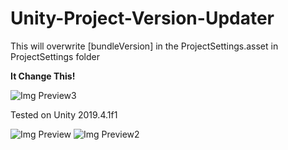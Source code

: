 # Unity-Project-Version-Updater
This will overwrite [bundleVersion] in the ProjectSettings.asset in ProjectSettings folder

<b>It Change This!</b>

![Img Preview3](https://ge5txg.bn.files.1drv.com/y4mPxaRva0st0jUqg_ysyY5315pq1W-M3XsYp6huJmnXdya-6lsm4GZeihs56KZFTJE2FzHqTqKlyjqSMfU9AGUgSIZodQphV6GajjlPazGNEgMnWEbNWFVIWT0VrzMGLrAId5rExR76l73FxThmTFf0rNaabdZ9a-ov2bCfubdue33IkKfz1qgSU2i9kUcPv9ViqgV0Fn-LOt3Kr3GNzYFPQ?width=591&height=581&cropmode=none)

Tested on Unity 2019.4.1f1

![Img Preview](https://gu5txg.bn.files.1drv.com/y4m2K27VK3acTsNmu-VVrdCE5sTfjHEJ31hMuBTh9cQ1un9p4TthM_uT2YWNp1Sdf-HrSAhW1E6q9L9ZaQBapYMrqlmYuoQBqWPSsSO9gZ9vovZ3u_9CLD6nWUWhNB_YSrbmtf7xR_hKHV1yBjHWUZLlSxyUWYazG5iMEJlsVPdqnM0mpO4N6L5nbMflZH6HX4VyLbWhHCH-HyYfBSmn8QxjA?width=1920&height=1080&cropmode=none)
![Img Preview2](https://gu56xg.bn.files.1drv.com/y4mlC0ZJ-O0LFsmwXNq7Pf-XMb7Vong6JCMIyzUHPsVwoLYAXDcqbchDY4GZwYww-5q6lM-Ff8IVNCLqbh7iizMcuz-xODMJClagonLa0fTLplGNGlvdJHSnn2QPaMbgJAluZZ2vqAfugGaUs8oR_cst810D4D7SYqqarqK0qhpfpiUnUCX5Di3ym9Du59AnbojCUwZyynifE7EJyuvxoKWxQ?width=1920&height=1080&cropmode=none)
